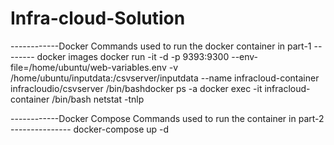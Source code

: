 # Infra-cloud-Solution

------------Docker Commands used to run the docker container in part-1 --------
docker images
docker run -it -d -p 9393:9300 --env-file=/home/ubuntu/web-variables.env -v /home/ubuntu/inputdata:/csvserver/inputdata --name infracloud-container infracloudio/csvserver /bin/bashdocker ps -a
docker exec -it infracloud-container /bin/bash
netstat -tnlp


------------Docker Compose Commands used to run the container in part-2 ---------------
docker-compose up -d
